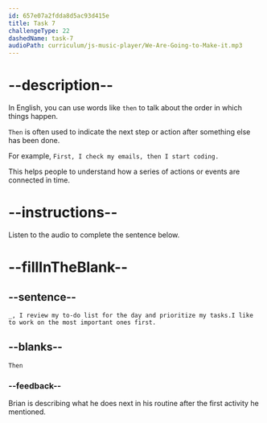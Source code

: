 ```yaml
---
id: 657e07a2fdda8d5ac93d415e
title: Task 7
challengeType: 22
dashedName: task-7
audioPath: curriculum/js-music-player/We-Are-Going-to-Make-it.mp3
---
```


<!-- (audio) Brian: Then, I review my to-do list for the day and prioritize my tasks. I like to work on the most important ones first. -->

# --description--

In English, you can use words like `then` to talk about the order in which things happen. 

`Then` is often used to indicate the next step or action after something else has been done. 

For example, `First, I check my emails, then I start coding.` 

This helps people to understand how a series of actions or events are connected in time.

# --instructions--

Listen to the audio to complete the sentence below.

# --fillInTheBlank--

## --sentence--

`_, I review my to-do list for the day and prioritize my tasks.I like to work on the most important ones first.`

## --blanks--

`Then`

### --feedback--

Brian is describing what he does next in his routine after the first activity he mentioned.
